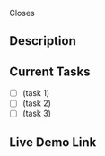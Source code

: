 Closes <!-- mention the issue that you're trying to close with this PR -->

## Description

<!-- Describe your implementation plan and approach -->

## Current Tasks

<!-- (Optional) List the tasks that you're planning to do in this PR.
This is to indicate how much you have been progressing before this PR is ready for review -->

- [ ] (task 1)
- [ ] (task 2)
- [ ] (task 3)

## Live Demo Link

<!-- (Optional) Provide live demo link for testing the result.
It will help a lot when reviewing your pull request. -->
